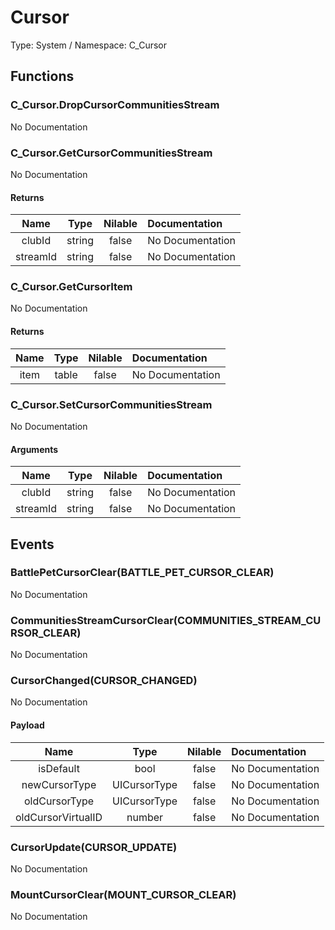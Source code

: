 # Cursor

Type: System / Namespace: C_Cursor

## Functions

### C_Cursor.DropCursorCommunitiesStream

No Documentation
### C_Cursor.GetCursorCommunitiesStream

No Documentation
#### Returns
|Name|Type|Nilable|Documentation|
|:---:|:---:|:---:|:---|
|clubId|string|false|No Documentation|
|streamId|string|false|No Documentation|
### C_Cursor.GetCursorItem

No Documentation
#### Returns
|Name|Type|Nilable|Documentation|
|:---:|:---:|:---:|:---|
|item|table|false|No Documentation|
### C_Cursor.SetCursorCommunitiesStream

No Documentation
#### Arguments
|Name|Type|Nilable|Documentation|
|:---:|:---:|:---:|:---|
|clubId|string|false|No Documentation|
|streamId|string|false|No Documentation|
## Events

### BattlePetCursorClear(BATTLE_PET_CURSOR_CLEAR)

No Documentation
### CommunitiesStreamCursorClear(COMMUNITIES_STREAM_CURSOR_CLEAR)

No Documentation
### CursorChanged(CURSOR_CHANGED)

No Documentation
#### Payload
|Name|Type|Nilable|Documentation|
|:---:|:---:|:---:|:---|
|isDefault|bool|false|No Documentation|
|newCursorType|UICursorType|false|No Documentation|
|oldCursorType|UICursorType|false|No Documentation|
|oldCursorVirtualID|number|false|No Documentation|
### CursorUpdate(CURSOR_UPDATE)

No Documentation
### MountCursorClear(MOUNT_CURSOR_CLEAR)

No Documentation